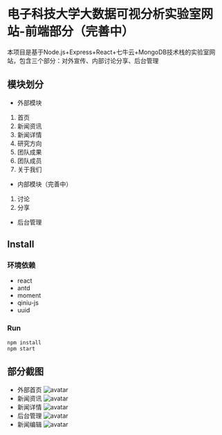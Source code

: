 # 电子科技大学大数据可视分析实验室网站-前端部分（完善中）

本项目是基于Node.js+Express+React+七牛云+MongoDB技术栈的实验室网站，包含三个部分：对外宣传、内部讨论分享、后台管理

## 模块划分

* 外部模块
1. 首页
2. 新闻资讯
3. 新闻详情
4. 研究方向
5. 团队成果
6. 团队成员
7. 关于我们
* 内部模块（完善中）
1. 讨论
2. 分享
* 后台管理

## Install

### 环境依赖

* react
* antd
* moment
* qiniu-js
* uuid

### Run

```
npm install
npm start
```

## 部分截图

* 外部首页
![avatar](https://note.youdao.com/yws/api/personal/file/WEBa48a59072d8cf33d853149acd42b71b6?method=download&shareKey=ab6390291a87d87f04a08c163f76a97f)
* 新闻资讯
![avatar](https://note.youdao.com/yws/api/personal/file/WEBeab822b1f9a78ce06ed4413a0b4ffe1b?method=download&shareKey=1800d8682537aed125c939182ec3c161)
* 新闻详情
![avatar](https://note.youdao.com/yws/api/personal/file/WEB8003bc19b1abf71c62267c569dcc3f61?method=download&shareKey=d01324c6b9cdbc644f9d8b7a4927e543)
* 后台管理
![avatar](https://note.youdao.com/yws/api/personal/file/WEBbe48ef5a891c96a7a38a88519f97c57f?method=download&shareKey=7b6555e9da0d53b9a44cffe121234e04)
* 新闻编辑
![avatar](https://note.youdao.com/yws/api/personal/file/WEBe9ff1721eb476b9f8d6fc81c297f0bb0?method=download&shareKey=4c7f1fa6fbd894efe6f3346120c877da)
